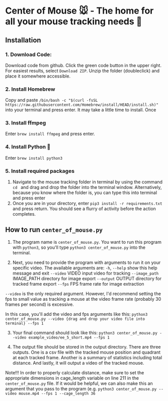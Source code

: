 # Center of Mouse 🐭 - The home for all your mouse tracking needs 🐁
## Installation

### 1. Download Code:
Download code from github. Click the green code button in the upper right. For easiest results, select `Download ZIP`. Unzip the folder (doubleclick) and place it somewhere accessible.

### 2. Install Homebrew
Copy and paste `/bin/bash -c "$(curl -fsSL https://raw.githubusercontent.com/Homebrew/install/HEAD/install.sh)"` into your terminal and press enter. It may take a little time to install.
Once 

### 3. Install ffmpeg
Enter `brew install ffmpeg` and press enter.

### 4. Install Python 🐍
Enter `brew install python3`

### 5. Install required packages
1. Navigate to the mouse tracking folder in terminal by using the command
`cd ` and drag and drop the folder into the terminal window. Alternatively, because you know where the folder is, you can type this into terminal and press enter
2. Once you are in your directory, enter `pip3 install -r requirements.txt` and press return. You should see a flurry of activity before the action completes.

## How to run `center_of_mouse.py`

1. The program name is `center_of_mouse.py`. You want to run this program with `python3`, so you'll type `python3 center_of_mouse.py` into the terminal.

2. Next, you need to provide the program with arguments to run it on your specific video. The available arguments are:
  `-h`, `--help`            show this help message and exit
  `--video` VIDEO         input video for tracking
  `--image_path` IMAGE_PATH
                        directory for image export
  `--output` OUTPUT       directory for tracked frame export
  `--fps` FPS             frame rate for image extraction

`--video` is the only required argument. However, I'd recommend setting the fps   to small value as tracking a mouse at the video frame rate (probably 30 frames per second) is excessive.

In this case, you'll add the video and fps arguments like this:
`python3 center_of_mouse.py --video {drag and drop your video file into terminal} --fps 1`

3. Your final command should look like this:
`python3 center_of_mouse.py --video example_video/ee_5_short.mp4 --fps 1`

4. The output file should be stored in the output directory. There are three outputs. One is a csv file with the tracked mouse position and quadrant at each tracked frame. Another is a summary of statistics including total distance. And lastly, it will output a video of the tracked mouse.

Note!!! In order to properly calculate distance, make sure to set the appropriate dimensions in cage_length variable on line 211 in the `center_of_mouse.py` file. If it would be helpful, we can also make this an argument that you pass to the program (e.g. `python3 center_of_mouse.py --video mouse.mp4 --fps 1 --cage_length 36`
